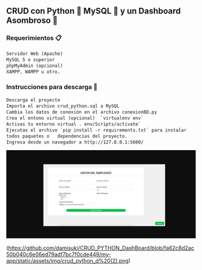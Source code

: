 ## CRUD con Python 🐍 MySQL 💾 y un Dashboard Asombroso 🚀

### Requerimientos 📋

    Servidor Web (Apache)
    MySQL 5 o superior
    phpMyAdmin (opcional)
    XAMPP, WAMPP u otro.

### Instrucciones para descarga 🔧

    Descarga el proyecto
    Importa el archivo crud_python.sql a MySQL
    Cambia los datos de conexión en el archivo conexionBD.py
    Crea el entono virtual (opcional)  `virtualenv env`
    Activas tu entorno virtual . env/Scripts/activate`
    Ejecutas el archivo `pip install -r requirements.txt` para instalar todos paquetes o   dependencias del proyecto.
    Ingresa desde un navegador a http://127.0.0.1:5600/

![Vista previa página web.](https://github.com/damisuki/CRUD_PYTHON_DashBoard/blob/fa62c8d2ac50b040c6e06ed79adf7bc7f0cde449/my-app/static/assets/img/crud_python_d%20(1).png)

(https://github.com/damisuki/CRUD_PYTHON_DashBoard/blob/fa62c8d2ac50b040c6e06ed79adf7bc7f0cde449/my-app/static/assets/img/crud_python_d%20(2).png)
